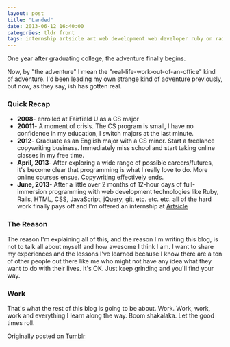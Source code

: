 ```yaml
---
layout: post
title: "Landed"
date: 2013-06-12 16:40:00
categories: tldr front
tags: internship artsicle art web development web developer ruby on rails programming
---
```


One year after graduating college, the adventure finally begins.

Now, by "the adventure" I mean the "real-life-work-out-of-an-office" kind of adventure. I'd been leading my own strange kind of adventure previously, but now, as they say, ish has gotten real.

### Quick Recap
* **2008**- enrolled at Fairfield U as a CS major
* **20011**- A moment of crisis. The CS program is small, I have no confidence in my education, I switch majors at the last minute.
* **2012**- Graduate as an English major with a CS minor. Start a freelance copywriting business. Immediately miss school and start taking online classes in my free time.
* **April, 2013**- After exploring a wide range of possible careers/futures, it's become clear that programming is what I really love to do. More online courses ensue. Copywriting effectively ends.
* **June, 2013**- After a little over 2 months of 12-hour days of full-immersion programming with web development technologies like Ruby, Rails, HTML, CSS, JavaScript, jQuery, git, etc. etc. etc. all of the hard work finally pays off and I'm offered an internship at [Artsicle](http://www.artsicle.com "")

### The Reason
The reason I'm explaining all of this, and the reason I'm writing this blog, is not to talk all about myself and how awesome I think I am. I want to share my experiences and the lessons I've learned because I know there are a ton of other people out there like me who might not have any idea what they want to do with their lives. It's OK. Just keep grinding and you'll find your way.

### Work
That's what the rest of this blog is going to be about. Work. Work, work, work and everything I learn along the way. Boom shakalaka. Let the good times roll.

Originally posted on [Tumblr](http://patmcintern.tumblr.com/post/52797396592/landed)
